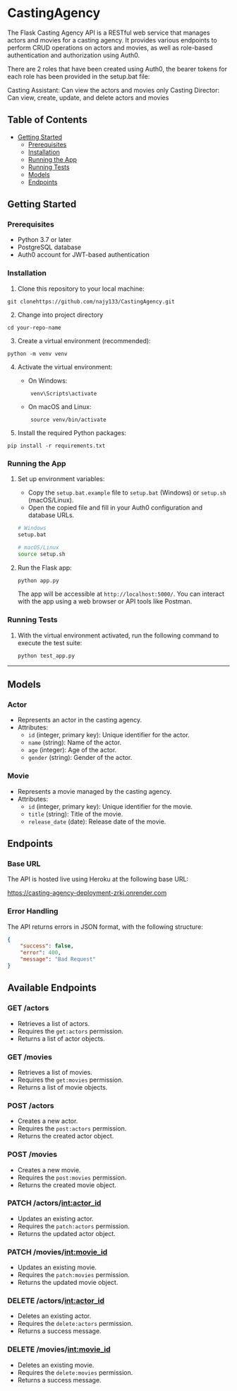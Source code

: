 # CastingAgency
The Flask Casting Agency API is a RESTful web service that manages actors and movies for a casting agency. It provides various endpoints to perform CRUD operations on actors and movies, as well as role-based authentication and authorization using Auth0.

There are 2 roles that have been created using Auth0, the bearer tokens for each role has been provided in the setup.bat file:

Casting Assistant: Can view the actors and movies only
Casting Director: Can view, create, update, and delete actors and movies


## Table of Contents
- [Getting Started](#getting-started)
    - [Prerequisites](#prerequisites)
    - [Installation](#installation)
    - [Running the App](#running-the-app)
    - [Running Tests](#running-tests)
    - [Models](#models)
    - [Endpoints](#endpoints)

## Getting Started

### Prerequisites
- Python 3.7 or later
- PostgreSQL database
- Auth0 account for JWT-based authentication


### Installation
1. Clone this repository to your local machine: 
```
git clonehttps://github.com/najy133/CastingAgency.git
```

2. Change into project directory
```
cd your-repo-name
```

3. Create a virtual environment (recommended):
```
python -m venv venv
```

4. Activate the virtual environment: 
    - On Windows:
    ```
        venv\Scripts\activate
    ```

    - On macOS and Linux:
    ``` 
        source venv/bin/activate
    ```

5. Install the required Python packages:
```
pip install -r requirements.txt
```

### Running the App

1. Set up environment variables:
    - Copy the `setup.bat.example` file to `setup.bat` (Windows) or `setup.sh` (macOS/Linux).
    - Open the copied file and fill in your Auth0 configuration and database URLs.

    ```bash
    # Windows
    setup.bat

    # macOS/Linux
    source setup.sh
    ```

2. Run the Flask app:

    ```bash
    python app.py 
    ```

    The app will be accessible at `http://localhost:5000/`. You can interact with the app using a web browser or API tools like Postman.

### Running Tests

1. With the virtual environment activated, run the following command to execute the test suite:

    ```bash
    python test_app.py
    ```

---


## Models

### Actor

- Represents an actor in the casting agency.
- Attributes:
  - `id` (integer, primary key): Unique identifier for the actor.
  - `name` (string): Name of the actor.
  - `age` (integer): Age of the actor.
  - `gender` (string): Gender of the actor.

### Movie

- Represents a movie managed by the casting agency.
- Attributes:
  - `id` (integer, primary key): Unique identifier for the movie.
  - `title` (string): Title of the movie.
  - `release_date` (date): Release date of the movie.



## Endpoints

### Base URL

The API is hosted live using Heroku at the following base URL:

https://casting-agency-deployment-zrkj.onrender.com


### Error Handling

The API returns errors in JSON format, with the following structure:

```json
{
    "success": false,
    "error": 400,
    "message": "Bad Request"
}
```

## Available Endpoints

### GET /actors

- Retrieves a list of actors.
- Requires the `get:actors` permission.
- Returns a list of actor objects.

### GET /movies

- Retrieves a list of movies.
- Requires the `get:movies` permission.
- Returns a list of movie objects.

### POST /actors

- Creates a new actor.
- Requires the `post:actors` permission.
- Returns the created actor object.

### POST /movies

- Creates a new movie.
- Requires the `post:movies` permission.
- Returns the created movie object.

### PATCH /actors/<int:actor_id>

- Updates an existing actor.
- Requires the `patch:actors` permission.
- Returns the updated actor object.

### PATCH /movies/<int:movie_id>

- Updates an existing movie.
- Requires the `patch:movies` permission.
- Returns the updated movie object.

### DELETE /actors/<int:actor_id>

- Deletes an existing actor.
- Requires the `delete:actors` permission.
- Returns a success message.

### DELETE /movies/<int:movie_id>

- Deletes an existing movie.
- Requires the `delete:movies` permission.
- Returns a success message.




